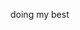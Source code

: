 doing my best
<!---
skysilverknight/skysilverknight is a ✨ special ✨ repository because its `README.md` (this file) appears on your GitHub profile.
You can click the Preview link to take a look at your changes.
--->
